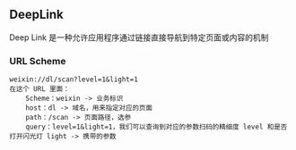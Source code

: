 ## DeepLink 
Deep Link 是一种允许应用程序通过链接直接导航到特定页面或内容的机制
### URL Scheme

```text
weixin://dl/scan?level=1&light=1
在这个 URL 里面：
    Scheme：weixin -> 业务标识
    host：dl -> 域名，用来指定对应的页面
    path：/scan -> 页面路径，选参
    query：level=1&light=1，我们可以查询到对应的参数扫码的精细度 level 和是否打开闪光灯 light -> 携带的参数
```

